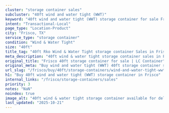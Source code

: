 ```yaml
---
cluster: "storage container sales"
subcluster: "40ft wind and water tight (WWT)"
keyword: "40ft wind and water tight (WWT) storage container for sale Frisco, TX"
intent: "Transactional-Local"
page_type: "Location-Product"
city: "Frisco, TX"
service_type: "storage container"
condition: "Wind & Water Tight"
size: "40ft"
title_tag: "40ft Rko Wind & Water Tight storage container Sales in Frisco | LC Container"
meta_description: "40ft wind & water tight storage container sales in Frisco. Fast delivery, competitive pricing. Serving storage containers area. Quote ID: TRU. Call (214) 524-4168 for your free quote today."
original_title: "Frisco 40ft storage container for sale | LC Container"
original_meta: "Buy wind and water tight (WWT) 40ft storage container sale with local delivery in Frisco, TX. LC Container — local Since 2003. Request a fast quote today."
url_slug: "/frisco/buy/40ft/storage-containers/wind-and-water-tight-wwt"
h1: "Buy 40ft wind and water tight (WWT) storage container in Frisco"
internal_links: "/frisco/storage-containers/sales"
priority: 3
notes: "NaN"
noindex: true
image_alt: "40ft wind & water tight storage container available for delivery in Frisco"
last_updated: "2025-10-21"
---
```


<!-- TODO: Add unique city/inventory copy, images, and internal links here. -->
